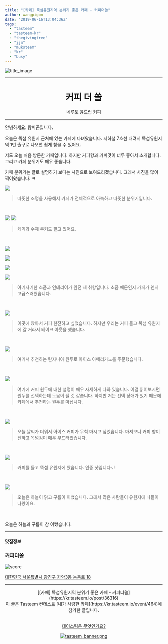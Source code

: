 ```yaml
---
title: "[카페] 뚝섬유원지역 분위기 좋은 카페 - 커피더쏠"
author: wangpigon
date: "2019-06-16T13:04:36Z"
tags:
  - "tasteem"
  - "tasteem-kr"
  - "thegivingtree"
  - "jjm"
  - "muksteem"
  - "kr"
  - "busy"
---
```

![title_image](https://static.tasteem.io/uploads/4928/post/36316/content_7b3536c3-11d2-43ec-9319-dcb1b17691d3.jpeg)
<br/>
<hr><center><h1>커피 더 쏠</h1>네루토 융드립 커피</center><hr>

안녕하세요. 왕피곤입니다. 

오늘은 뚝섬 유원지 근처에 있는 카페에 다녀왔습니다. 지하철 7호선 내려서 뚝섬유원지역 1번 출구로 나오면 쉽게 찾을 수 있어요.

저도 오늘 처음 방문한 카페입니다. 하지만 커피향과 커피맛이 너무 좋아서 소개합니다. 그리고 카페 분위기도 매우 좋습니다.

카페 분위기는 글로 설명하기 보다는 사진으로 보여드리겠습니다. 그래서 사진을 많이 찍어왔습니다. ㅋ

![](https://static.tasteem.io/uploads/image/image/184387/b4a94dd4-8c60-491b-9fb0-5218f8425725.jpeg)
> 따뜻한 조명을 사용해서 카페가 전체적으로 아늑하고 따뜻한 분위기입니다.

<br>

![](https://static.tasteem.io/uploads/image/image/184392/b4a94dd4-8c60-491b-9fb0-5218f8425725.jpeg)
![](https://static.tasteem.io/uploads/image/image/184394/b4a94dd4-8c60-491b-9fb0-5218f8425725.jpeg)

> 케익과 수제 쿠키도 팔고 있어요.

<br>

![](https://static.tasteem.io/uploads/image/image/184393/b4a94dd4-8c60-491b-9fb0-5218f8425725.jpeg)


![](https://static.tasteem.io/uploads/image/image/184391/b4a94dd4-8c60-491b-9fb0-5218f8425725.jpeg)


![](https://static.tasteem.io/uploads/image/image/184388/b4a94dd4-8c60-491b-9fb0-5218f8425725.jpeg)

![](https://static.tasteem.io/uploads/image/image/184389/b4a94dd4-8c60-491b-9fb0-5218f8425725.jpeg)

> 아기자기한 소품과 인테리어가 완전 제 취향입니다. 소품 때문인지 카페가 왠지 고급스러웠습니다.

<br>

![](https://static.tasteem.io/uploads/image/image/184390/b4a94dd4-8c60-491b-9fb0-5218f8425725.jpeg)

> 이곳에 앉아서 커피 한잔하고 싶었습니다. 하지만 우리는 커피 들고 뚝섬 유원지에 갈 거라서 테이크 아웃을 했습니다.

<br>

![](https://static.tasteem.io/uploads/image/image/184399/b4a94dd4-8c60-491b-9fb0-5218f8425725.jpeg)
> 여기서 추천하는 탄자니아 원두로 아이스 아메리카노를 주문했습니다.

<br>

![](https://static.tasteem.io/uploads/image/image/184401/b4a94dd4-8c60-491b-9fb0-5218f8425725.jpeg)
> 여기에 커피  원두에 대한 설명이 매우 자세하게 나와 있습니다. 이걸 읽어보시면 원두를 선택하는데 도움이 될 것 같습니다. 
> 하지만 저는 선택 장애가 있기 때문에 카페에서 추천하는 원두를 마십니다. 

<br>

![](https://static.tasteem.io/uploads/image/image/184396/b4a94dd4-8c60-491b-9fb0-5218f8425725.jpeg)
> 오늘 날씨가 더워서 아이스 커피가 무척 마시고 싶었습니다. 마셔보니 커피 향이 진하고 목넘김이 매우 부드러웠습니다.

<br>

![](https://static.tasteem.io/uploads/image/image/184402/b4a94dd4-8c60-491b-9fb0-5218f8425725.jpeg)
> 커피를 들고 뚝섬 유원지에 왔습니다. 인증 샷입니다~!

<br>

![](https://static.tasteem.io/uploads/image/image/184409/b4a94dd4-8c60-491b-9fb0-5218f8425725.jpeg)
> 오늘은 하늘이 맑고 구름이 이뻤습니다. 그래서 많은 사람들이 유원지에 나들이 나왔어요.

<br>

오늘은 하늘과 구름이 참 이뻤습니다.



---------------------
#### 맛집정보
### 커피더쏠
![score](https://static.tasteem.io/images/steem/1Crowns.png)

[대한민국 서울특별시 광진구 자양3동 능동로 18](https://kr.tasteem.io/post/36316#map)

-----------------------------------------
<center>[[카페] 뚝섬유원지역 분위기 좋은 카페 - 커피더쏠](https://kr.tasteem.io/post/36316)
<br/>이 글은 Tasteem 컨테스트
 [내가 사랑한 카페](https://kr.tasteem.io/event/464)에 참가한 글입니다.

<br/>[테이스팀은 무엇인가요?](https://kr.tasteem.io/about)

[![tasteem_banner.png](https://static.tasteem.io/images/tasteem_banner_v3.png)](https://kr.tasteem.io)</center>